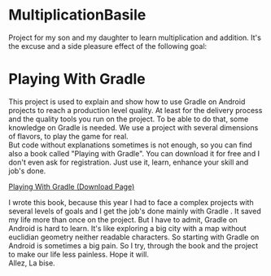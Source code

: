 # MultiplicationBasile
Project for my son and my daughter to learn multiplication and addition. It's the excuse and a side pleasure effect of the following goal:
# Playing With Gradle
This project is used to explain and show how to use Gradle on Android projects to reach a production level quality. At least for the delivery process and the quality tools you run on the project.
To be able to do that, some knowledge on Gradle is needed. We use a project with several dimensions of flavors, to play the game for real.  
But code without explanations sometimes is not enough, so you can find also a book called "Playing with Gradle". You can download it for free and I don't even ask for registration. Just use it, learn, enhance your skill and job's done.  
   
   [Playing With Gradle (Download Page)](https://android2ee.com/Tutoriaux/Playing-with-Gradle.html)  
  
  I wrote this book, because this year I had to face a complex projects with several levels of goals and I get the job's done mainly with Gradle . It saved my life more than once on the project. But I have to admit, Gradle on Android is hard to learn. It's like exploring a big city with a map without euclidian geometry neither readable characters. So starting with Gradle on Android is sometimes a big pain. So I try, through the book and the project to make our life less painless. Hope it will.  
Allez, La bise.
